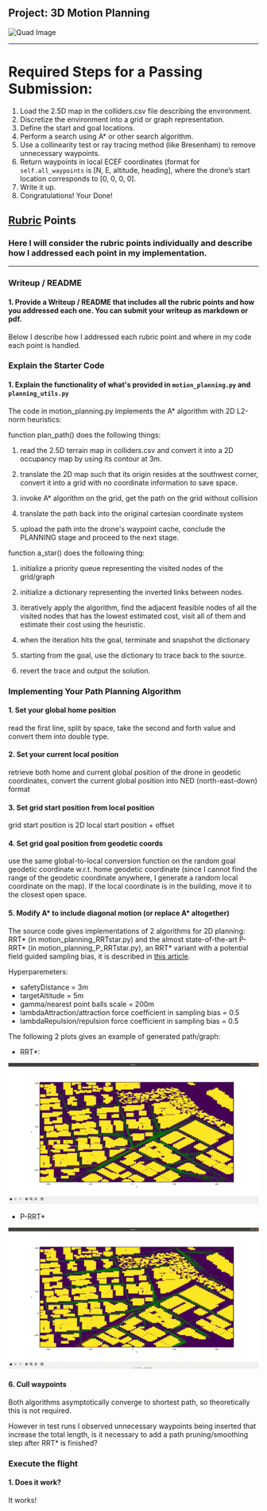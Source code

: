 ## Project: 3D Motion Planning
![Quad Image](./misc/enroute.png)

---


# Required Steps for a Passing Submission:
1. Load the 2.5D map in the colliders.csv file describing the environment.
2. Discretize the environment into a grid or graph representation.
3. Define the start and goal locations.
4. Perform a search using A* or other search algorithm.
5. Use a collinearity test or ray tracing method (like Bresenham) to remove unnecessary waypoints.
6. Return waypoints in local ECEF coordinates (format for `self.all_waypoints` is [N, E, altitude, heading], where the drone’s start location corresponds to [0, 0, 0, 0].
7. Write it up.
8. Congratulations!  Your Done!

## [Rubric](https://review.udacity.com/#!/rubrics/1534/view) Points
### Here I will consider the rubric points individually and describe how I addressed each point in my implementation.  

---
### Writeup / README

#### 1. Provide a Writeup / README that includes all the rubric points and how you addressed each one.  You can submit your writeup as markdown or pdf.  

Below I describe how I addressed each rubric point and where in my code each point is handled.

### Explain the Starter Code

#### 1. Explain the functionality of what's provided in `motion_planning.py` and `planning_utils.py`

The code in motion_planning.py implements the A* algorithm with 2D L2-norm heuristics:

function plan_path() does the following things:

1. read the 2.5D terrain map in colliders.csv and convert it into a 2D occupancy map by using its contour
 at 3m.

2. translate the 2D map such that its origin resides at the southwest corner, convert it into a grid with no coordinate
 information to save space.

3. invoke A* algorithm on the grid, get the path on the grid without collision

4. translate the path back into the original cartesian coordinate system

5. upload the path into the drone's waypoint cache, conclude the PLANNING stage and proceed to the next stage.

function a_star() does the following thing:

1. initialize a priority queue representing the visited nodes of the grid/graph

2. initialize a dictionary representing the inverted links between nodes.

3. iteratively apply the algorithm, find the adjacent feasible nodes of all the visited nodes that has the lowest
estimated cost, visit all of them and estimate their cost using the heuristic.

4. when the iteration hits the goal, terminate and snapshot the dictionary

5. starting from the goal, use the dictionary to trace back to the source.

6. revert the trace and output the solution.

### Implementing Your Path Planning Algorithm

#### 1. Set your global home position

read the first line, split by space, take the second and forth value and convert them into double type.

#### 2. Set your current local position

retrieve both home and current global position of the drone in geodetic coordinates, convert the current global position into NED (north-east-down) format

#### 3. Set grid start position from local position

grid start position is 2D local start position + offset

#### 4. Set grid goal position from geodetic coords

use the same global-to-local conversion function on the random goal geodetic coordinate w.r.t. home geodetic coordinate (since I cannot find the range of the geodetic coordinate anywhere, I generate a random local coordinate on the map). If the local coordinate is in the building, move it to the closest open space.

#### 5. Modify A* to include diagonal motion (or replace A* altogether)

The source code gives implementations of 2 algorithms for 2D planning: RRT* (in motion_planning_RRTstar.py) and the almost state-of-the-art P-RRT* (in motion_planning_P_RRTstar.py), an RRT* variant with a potential field guided sampling bias, it is described in [this article](https://arxiv.org/pdf/1704.00264).

Hyperparemeters:

- safetyDistance = 3m
- targetAltitude = 5m
- gamma/nearest point balls scale = 200m
- lambdaAttraction/attraction force coefficient in sampling bias = 0.5
- lambdaRepulsion/repulsion force coefficient in sampling bias = 0.5

The following 2 plots gives an example of generated path/graph:

- RRT*:

![RRT*](./misc/rrtStar.png)

- P-RRT*

![P-RRT*](./misc/p-rrtStar.png)

#### 6. Cull waypoints

Both algorithms asymptotically converge to shortest path, so theoretically this is not required.

However in test runs I observed unnecessary waypoints being inserted that increase the total length, is it necessary to add a path pruning/smoothing step after RRT* is finished?

### Execute the flight

#### 1. Does it work?
It works!
